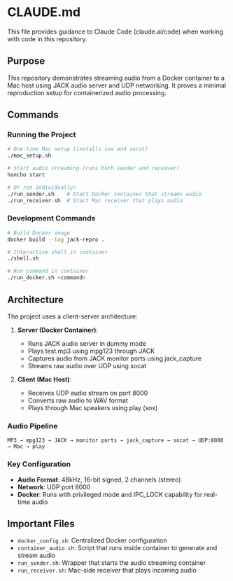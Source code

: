 # CLAUDE.md

This file provides guidance to Claude Code (claude.ai/code) when working with code in this repository.

## Purpose
This repository demonstrates streaming audio from a Docker container to a Mac host using JACK audio server and UDP networking. It proves a minimal reproduction setup for containerized audio processing.

## Commands

### Running the Project
```bash
# One-time Mac setup (installs sox and socat)
./mac_setup.sh

# Start audio streaming (runs both sender and receiver)
honcho start

# Or run individually:
./run_sender.sh    # Start Docker container that streams audio
./run_receiver.sh  # Start Mac receiver that plays audio
```

### Development Commands
```bash
# Build Docker image
docker build --tag jack-repro .

# Interactive shell in container
./shell.sh

# Run command in container
./run_docker.sh <command>
```

## Architecture

The project uses a client-server architecture:

1. **Server (Docker Container)**:
   - Runs JACK audio server in dummy mode
   - Plays test.mp3 using mpg123 through JACK
   - Captures audio from JACK monitor ports using jack_capture
   - Streams raw audio over UDP using socat

2. **Client (Mac Host)**:
   - Receives UDP audio stream on port 8000
   - Converts raw audio to WAV format
   - Plays through Mac speakers using play (sox)

### Audio Pipeline
```
MP3 → mpg123 → JACK → monitor ports → jack_capture → socat → UDP:8000 → Mac → play
```

### Key Configuration
- **Audio Format**: 48kHz, 16-bit signed, 2 channels (stereo)
- **Network**: UDP port 8000
- **Docker**: Runs with privileged mode and IPC_LOCK capability for real-time audio

## Important Files
- `docker_config.sh`: Centralized Docker configuration
- `container_audio.sh`: Script that runs inside container to generate and stream audio
- `run_sender.sh`: Wrapper that starts the audio streaming container
- `run_receiver.sh`: Mac-side receiver that plays incoming audio